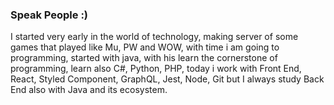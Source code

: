 ### Speak People :)

I started very early in the world of technology, making server of some games that played like Mu, PW and WOW, with time i am going to programming, started with java, with his learn the cornerstone of programming, learn also C#, Python, PHP, today i work with Front End, React, Styled Component, GraphQL, Jest, Node, Git but I always study Back End also with Java and its ecosystem.
